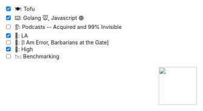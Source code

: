 ### 

<!--
**tclohm/tclohm** is a ✨ _special_ ✨ repository because its `README.md` (this file) appears on your GitHub profile.

Here are some ideas to get you started:

- 🔭 I’m currently working on ...
- 🌱 I’m currently learning ...
- 👯 I’m looking to collaborate on ...
- 🤔 I’m looking for help with ...
- 💬 Ask me about ...
- 📫 How to reach me: ...
- 😄 Pronouns: ...
- ⚡ Fun fact: ...
-->


- [x] 🍽: Tofu
- [x] ⌨️: Golang 🐭, Javascript 🟢
- [ ] 👂: Podcasts -- Acquired and 99% Invisible
- [x] 📍: LA
- [ ] 📖: [I Am Error, Barbarians at the Gate]
- [x] 🔋: High
- [ ] 📉: Benchmarking

<img src="https://user-images.githubusercontent.com/2380963/196989432-0c1113e4-33ec-4128-847e-932d0f377407.gif" align="right" width="100" height="100">
